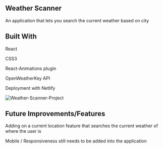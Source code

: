 ## Weather Scanner 
An application that lets you search the current weather based on city

## Built With

React

CSS3

React-Animations plugin

OpenWeatherKey API 

Deployment with Netlify

![Weather-Scanner-Project](https://user-images.githubusercontent.com/44646134/72392512-4d9dc600-36fe-11ea-9923-13bf8830dcdc.jpg)


## Future Improvements/Features
Adding on a current location feature that searches the current weather of where the user is

Mobile / Responsiveness still needs to be added into the application
